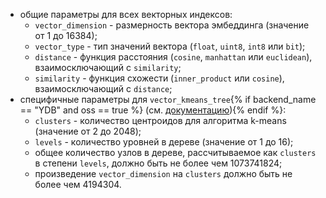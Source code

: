   * общие параметры для всех векторных индексов:
    * `vector_dimension` - размерность вектора эмбеддинга (значение от 1 до 16384);
    * `vector_type` - тип значений вектора (`float`, `uint8`, `int8` или `bit`);
    * `distance` - функция расстояния (`cosine`, `manhattan` или `euclidean`), взаимосключающий с `similarity`;
    * `similarity` - функция схожести (`inner_product` или `cosine`), взаимосключающий с `distance`;
  * специфичные параметры для `vector_kmeans_tree`{% if backend_name == "YDB" and oss == true %} (см. [документацию](../../../../dev/vector-indexes.md#kmeans-tree-type)){% endif %}:
    * `clusters` - количество центроидов для алгоритма k-means (значение от 2 до 2048);
    * `levels` - количество уровней в дереве (значение от 1 до 16);
    * общее количество узлов в дереве, рассчитываемое как `clusters` в степени `levels`, должно быть не более чем 1073741824;
    * произведение `vector_dimension` на `clusters` должно быть не более чем 4194304.
